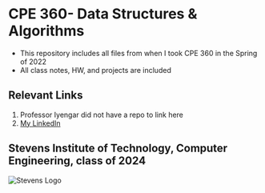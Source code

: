 # CPE 360- Data Structures & Algorithms
* This repository includes all files from when I took CPE 360 in the Spring of 2022
* All class notes, HW, and projects are included

## Relevant Links
1. Professor Iyengar did not have a repo to link here
2. [My LinkedIn](https://www.linkedin.com/in/angeltomasordonezretamar/)

## Stevens Institute of Technology, Computer Engineering, class of 2024
![Stevens Logo](https://web.stevens.edu/news/newspoints/brand-logos/2020/Circular/Stevens-Circular-Logo-2020_RED.png)

